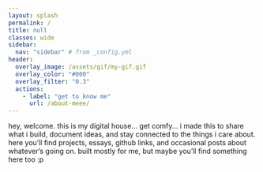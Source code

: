 ```yaml
---
layout: splash
permalink: /
title: null
classes: wide
sidebar:
  nav: "sidebar" # from _config.yml
header:
  overlay_image: /assets/gif/my-gif.gif
  overlay_color: "#000"
  overlay_filter: "0.3"
  actions:
    - label: "get to know me"
      url: /about-meee/
---
```


<div class="home-blurb">
  hey, welcome. this is my digital house... get comfy...
  i made this to share what i build, document ideas, and stay connected to the things i care about.  
  here you’ll find projects, essays, github links, and occasional posts about whatever’s going on.  
  built mostly for me, but maybe you’ll find something here too :p
</div>
